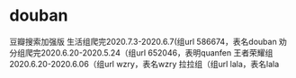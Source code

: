 # douban
豆瓣搜索加强版
生活组爬完2020.7.3-2020.6.7(组url 586674，表名douban
劝分组爬完2020.6.20-2020.5.24（组url 652046，表明quanfen
王者荣耀组2020.6.20-2020.6.06（组url wzry，表名wzry
拉拉组（组url lala，表名lala
